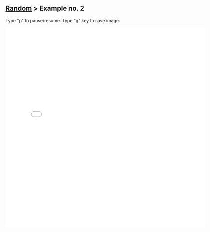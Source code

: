 ## [Random](../) > Example no. 2

Type "p" to pause/resume.
Type "g" key to save image.

<iframe src="./sketch.html" width="640px" height="640px" frameborder="0"></iframe>
